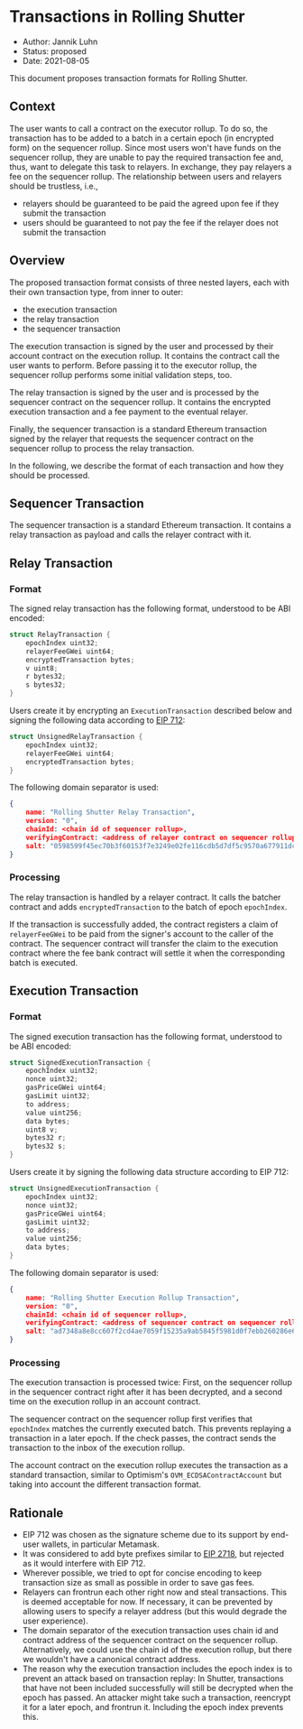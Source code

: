 # Transactions in Rolling Shutter

- Author: Jannik Luhn
- Status: proposed
- Date: 2021-08-05

This document proposes transaction formats for Rolling Shutter.

## Context

The user wants to call a contract on the executor rollup. To do so, the
transaction has to be added to a batch in a certain epoch (in encrypted form) on
the sequencer rollup. Since most users won't have funds on the sequencer rollup,
they are unable to pay the required transaction fee and, thus, want to delegate
this task to relayers. In exchange, they pay relayers a fee on the sequencer
rollup. The relationship between users and relayers should be trustless, i.e.,

- relayers should be guaranteed to be paid the agreed upon fee if they submit
  the transaction
- users should be guaranteed to not pay the fee if the relayer does not submit
  the transaction

## Overview

The proposed transaction format consists of three nested layers, each with their
own transaction type, from inner to outer:

- the execution transaction
- the relay transaction
- the sequencer transaction

The execution transaction is signed by the user and processed by their account
contract on the execution rollup. It contains the contract call the user wants
to perform. Before passing it to the executor rollup, the sequencer rollup
performs some initial validation steps, too.

The relay transaction is signed by the user and is processed by the sequencer
contract on the sequencer rollup. It contains the encrypted execution
transaction and a fee payment to the eventual relayer.

Finally, the sequencer transaction is a standard Ethereum transaction signed by
the relayer that requests the sequencer contract on the sequencer rollup to
process the relay transaction.

In the following, we describe the format of each transaction and how they should
be processed.

## Sequencer Transaction

The sequencer transaction is a standard Ethereum transaction. It contains a
relay transaction as payload and calls the relayer contract with it.

## Relay Transaction

### Format

The signed relay transaction has the following format, understood to be ABI
encoded:

```c
struct RelayTransaction {
    epochIndex uint32;
    relayerFeeGWei uint64;
    encryptedTransaction bytes;
    v uint8;
    r bytes32;
    s bytes32;
}
```

Users create it by encrypting an `ExecutionTransaction` described below and
signing the following data according to
[EIP 712](https://eips.ethereum.org/EIPS/eip-712):

```c
struct UnsignedRelayTransaction {
    epochIndex uint32;
    relayerFeeGWei uint64;
    encryptedTransaction bytes;
}
```

The following domain separator is used:

```json
{
    name: "Rolling Shutter Relay Transaction",
    version: "0",
    chainId: <chain id of sequencer rollup>,
    verifyingContract: <address of relayer contract on sequencer rollup>,
    salt: "0598599f45ec70b3f60153f7e3249e02fe116cdb5d7df5c9570a677911dcac39"
}
```

### Processing

The relay transaction is handled by a relayer contract. It calls the batcher
contract and adds `encryptedTransaction` to the batch of epoch `epochIndex`.

If the transaction is successfully added, the contract registers a claim of
`relayerFeeGWei` to be paid from the signer's account to the caller of the
contract. The sequencer contract will transfer the claim to the execution
contract where the fee bank contract will settle it when the corresponding batch
is executed.

## Execution Transaction

### Format

The signed execution transaction has the following format, understood to be ABI
encoded:

```c
struct SignedExecutionTransaction {
    epochIndex uint32;
    nonce uint32;
    gasPriceGWei uint64;
    gasLimit uint32;
    to address;
    value uint256;
    data bytes;
    uint8 v;
    bytes32 r;
    bytes32 s;
}
```

Users create it by signing the following data structure according to EIP 712:

```c
struct UnsignedExecutionTransaction {
    epochIndex uint32;
    nonce uint32;
    gasPriceGWei uint64;
    gasLimit uint32;
    to address;
    value uint256;
    data bytes;
}
```

The following domain separator is used:

```json
{
    name: "Rolling Shutter Execution Rollup Transaction",
    version: "0",
    chainId: <chain id of sequencer rollup>,
    verifyingContract: <address of sequencer contract on sequencer rollup>,
    salt: "ad7348a8e8cc607f2cd4ae7059f15235a9ab5845f5981d0f7ebb260286e6f644"
}
```

### Processing

The execution transaction is processed twice: First, on the sequencer rollup in
the sequencer contract right after it has been decrypted, and a second time on
the execution rollup in an account contract.

The sequencer contract on the sequencer rollup first verifies that `epochIndex`
matches the currently executed batch. This prevents replaying a transaction in a
later epoch. If the check passes, the contract sends the transaction to the
inbox of the execution rollup.

The account contract on the execution rollup executes the transaction as a
standard transaction, similar to Optimism's `OVM_ECDSAContractAccount` but
taking into account the different transaction format.

## Rationale

- EIP 712 was chosen as the signature scheme due to its support by end-user
  wallets, in particular Metamask.
- It was considered to add byte prefixes similar to
  [EIP 2718](https://eips.ethereum.org/EIPS/eip-2718), but rejected as it would
  interfere with EIP 712.
- Wherever possible, we tried to opt for concise encoding to keep transaction
  size as small as possible in order to save gas fees.
- Relayers can frontrun each other right now and steal transactions. This is
  deemed acceptable for now. If necessary, it can be prevented by allowing users
  to specify a relayer address (but this would degrade the user experience).
- The domain separator of the execution transaction uses chain id and contract
  address of the sequencer contract on the sequencer rollup. Alternatively, we
  could use the chain id of the execution rollup, but there we wouldn't have a
  canonical contract address.
- The reason why the execution transaction includes the epoch index is to
  prevent an attack based on transaction replay: In Shutter, transactions that
  have not been included successfully will still be decrypted when the epoch has
  passed. An attacker might take such a transaction, reencrypt it for a later
  epoch, and frontrun it. Including the epoch index prevents this.
